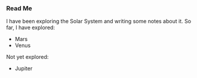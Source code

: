 ### Read Me

I have been exploring the Solar System and writing some notes about it. So far, I have explored:

* Mars
* Venus

Not yet explored:

* Jupiter
